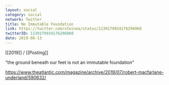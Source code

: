 ```yaml
---
layout: social
category: social
network: Twitter
title: No Immutable Foundation
link: https://twitter.com/steinea/status/1139179934176296960
twitterID: 1139179934176296960
date: 2019-06-13
---
```


[[2019]] / [[Posting]]

"the ground beneath our feet is not an immutable foundation"

<https://www.theatlantic.com/magazine/archive/2019/07/robert-macfarlane-underland/590632/>
